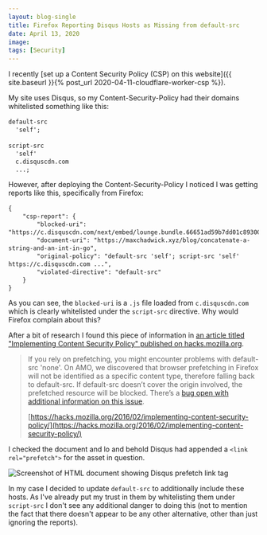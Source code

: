 ```yaml
---
layout: blog-single
title: Firefox Reporting Disqus Hosts as Missing from default-src
date: April 13, 2020
image: 
tags: [Security]
---
```


I recently [set up a Content Security Policy (CSP) on this website]({{ site.baseurl }}{% post_url 2020-04-11-cloudflare-worker-csp %}).

My site uses Disqus, so my Content-Security-Policy had their domains whitelisted something like this:

```
default-src
  'self';

script-src
  'self'
  c.disquscdn.com
  ...;
```

<!-- excerpt_separator -->

However, after deploying the Content-Security-Policy I noticed I was getting reports like this, specifically from Firefox:

```
{
    "csp-report": {
        "blocked-uri": "https://c.disquscdn.com/next/embed/lounge.bundle.66651ad59b7dd01c893000c33250bd93.js",
        "document-uri": "https://maxchadwick.xyz/blog/concatenate-a-string-and-an-int-in-go",
        "original-policy": "default-src 'self'; script-src 'self' https://c.disquscdn.com ...",
        "violated-directive": "default-src"
    }
}
```

As you can see, the `blocked-uri` is a `.js` file loaded from `c.disquscdn.com` which is clearly whitelisted under the `script-src` directive. Why would Firefox complain about this?

After a bit of research I found this piece of information in [an article titled "Implementing Content Security Policy" published on hacks.mozilla.org](https://hacks.mozilla.org/2016/02/implementing-content-security-policy/).

> If you rely on prefetching, you might encounter problems with default-src 'none'. On AMO, we discovered that browser prefetching in Firefox will not be identified as a specific content type, therefore falling back to default-src. If default-src doesn’t cover the origin involved, the prefetched resource will be blocked. There’s a [bug open with additional information on this issue](https://bugzilla.mozilla.org/show_bug.cgi?id=1242902).
>
> [https://hacks.mozilla.org/2016/02/implementing-content-security-policy/](https://hacks.mozilla.org/2016/02/implementing-content-security-policy/)

I checked the document and lo and behold Disqus had appended a `<link rel="prefetch">` for the asset in question.

<img
  class="rounded shadow"
  src="/img/blog/firefox-csp-default-src/firefox-default-tools-disqus-prefetch@1x.png"
  srcset="/img/blog/firefox-csp-default-src/firefox-default-tools-disqus-prefetch@1x.png 1x, /img/blog/firefox-csp-default-src/firefox-default-tools-disqus-prefetch@2x.png 2x"
  alt="Screenshot of HTML document showing Disqus prefetch link tag">

In my case I decided to update `default-src` to additionally include these hosts. As I've already put my trust in them by whitelisting them under `script-src` I don't see any additional danger to doing this (not to mention the fact that there doesn't appear to be any other alternative, other than just ignoring the reports).